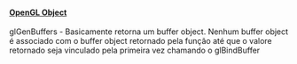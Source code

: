  #### [OpenGL Object](https://www.khronos.org/opengl/wiki/OpenGL_Object)

glGenBuffers - Basicamente retorna um buffer object.
Nenhum buffer object é associado com o buffer object retornado pela função até que o valore retornado seja vinculado pela primeira vez chamando
o glBindBuffer

